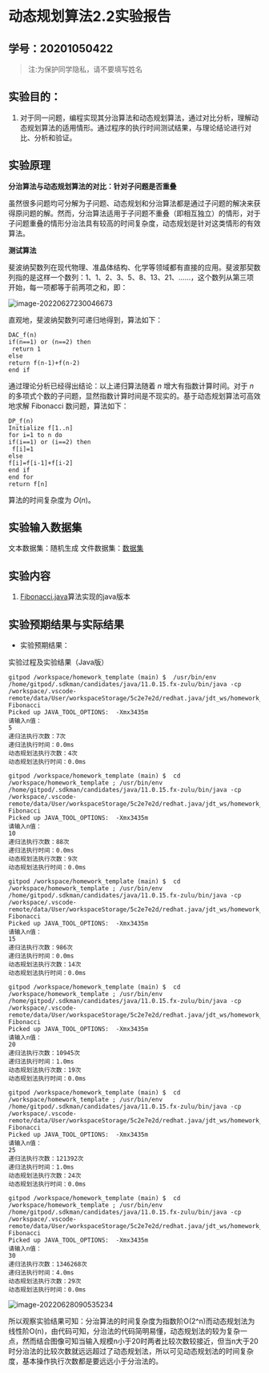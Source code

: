 # 动态规划算法2.2实验报告

## 学号：20201050422

> 注:为保护同学隐私，请不要填写姓名

## 实验目的：

1. 对于同一问题，编程实现其分治算法和动态规划算法，通过对比分析，理解动态规划算法的适用情形。通过程序的执行时间测试结果，与理论结论进行对比、分析和验证。

## 实验原理

**分治算法与动态规划算法的对比：针对子问题是否重叠**

虽然很多问题均可分解为子问题、动态规划和分治算法都是通过子问题的解决来获得原问题的解。然而，分治算法适用于子问题不重叠（即相互独立）的情形，对于子问题重叠的情形分治法具有较高的时间复杂度，动态规划是针对这类情形的有效算法。

**测试算法**

斐波纳契数列在现代物理、准晶体结构、化学等领域都有直接的应用。斐波那契数列指的是这样一个数列：1、1、2、3、5、8、13、21、……，这个数列从第三项开始，每一项都等于前两项之和，即：

![image-20220627230046673](C:\Users\86135\AppData\Roaming\Typora\typora-user-images\image-20220627230046673.png)

直观地，斐波纳契数列可递归地得到，算法如下：

```
DAC_f(n) 
if(n==1) or (n==2) then 
 return 1 
else 
return f(n-1)+f(n-2) 
end if
```

通过理论分析已经得出结论：以上递归算法随着 *n* 增大有指数计算时间。对于 *n* 的多项式个数的子问题，显然指数计算时间是不现实的。基于动态规划算法可高效地求解 Fibonacci 数问题，算法如下：

```
DP_f(n) 
Initialize f[1..n] 
for i=1 to n do 
if(i==1) or (i==2) then 
 f[i]=1 
else 
f[i]=f[i-1]+f[i-2] 
end if 
end for 
return f[n]
```

算法的时间复杂度为 *O*(*n*)。

## 实验输入数据集

文本数据集：随机生成
文件数据集：[数据集](https://github.com/Qqinzijin/homework_template/blob/main/data/Fibonacci.txt)

## 实验内容

1. [Fibonacci.java](https://github.com/Qqinzijin/homework_template/blob/main/Fibonacci.java)算法实现的java版本

## 实验预期结果与实际结果

- 实验预期结果：

实验过程及实验结果（Java版）

```
gitpod /workspace/homework_template (main) $  /usr/bin/env /home/gitpod/.sdkman/candidates/java/11.0.15.fx-zulu/bin/java -cp /workspace/.vscode-remote/data/User/workspaceStorage/5c2e7e2d/redhat.java/jdt_ws/homework_template_e40f76e0/bin Fibonacci 
Picked up JAVA_TOOL_OPTIONS:  -Xmx3435m
请输入n值：
5
递归法执行次数：7次
递归法执行时间：0.0ms
动态规划法执行次数：4次
动态规划法执行时间：0.0ms
```

```
gitpod /workspace/homework_template (main) $  cd /workspace/homework_template ; /usr/bin/env /home/gitpod/.sdkman/candidates/java/11.0.15.fx-zulu/bin/java -cp /workspace/.vscode-remote/data/User/workspaceStorage/5c2e7e2d/redhat.java/jdt_ws/homework_template_e40f76e0/bin Fibonacci 
Picked up JAVA_TOOL_OPTIONS:  -Xmx3435m
请输入n值：
10
递归法执行次数：88次
递归法执行时间：0.0ms
动态规划法执行次数：9次
动态规划法执行时间：0.0ms
```

```
gitpod /workspace/homework_template (main) $  cd /workspace/homework_template ; /usr/bin/env /home/gitpod/.sdkman/candidates/java/11.0.15.fx-zulu/bin/java -cp /workspace/.vscode-remote/data/User/workspaceStorage/5c2e7e2d/redhat.java/jdt_ws/homework_template_e40f76e0/bin Fibonacci 
Picked up JAVA_TOOL_OPTIONS:  -Xmx3435m
请输入n值：
15
递归法执行次数：986次
递归法执行时间：0.0ms
动态规划法执行次数：14次
动态规划法执行时间：0.0ms
```

```
gitpod /workspace/homework_template (main) $  cd /workspace/homework_template ; /usr/bin/env /home/gitpod/.sdkman/candidates/java/11.0.15.fx-zulu/bin/java -cp /workspace/.vscode-remote/data/User/workspaceStorage/5c2e7e2d/redhat.java/jdt_ws/homework_template_e40f76e0/bin Fibonacci 
Picked up JAVA_TOOL_OPTIONS:  -Xmx3435m
请输入n值：
20
递归法执行次数：10945次
递归法执行时间：1.0ms
动态规划法执行次数：19次
动态规划法执行时间：0.0ms
```

```
gitpod /workspace/homework_template (main) $  cd /workspace/homework_template ; /usr/bin/env /home/gitpod/.sdkman/candidates/java/11.0.15.fx-zulu/bin/java -cp /workspace/.vscode-remote/data/User/workspaceStorage/5c2e7e2d/redhat.java/jdt_ws/homework_template_e40f76e0/bin Fibonacci 
Picked up JAVA_TOOL_OPTIONS:  -Xmx3435m
请输入n值：
25
递归法执行次数：121392次
递归法执行时间：1.0ms
动态规划法执行次数：24次
动态规划法执行时间：0.0ms
```

```
gitpod /workspace/homework_template (main) $  cd /workspace/homework_template ; /usr/bin/env /home/gitpod/.sdkman/candidates/java/11.0.15.fx-zulu/bin/java -cp /workspace/.vscode-remote/data/User/workspaceStorage/5c2e7e2d/redhat.java/jdt_ws/homework_template_e40f76e0/bin Fibonacci 
Picked up JAVA_TOOL_OPTIONS:  -Xmx3435m
请输入n值：
30
递归法执行次数：1346268次
递归法执行时间：4.0ms
动态规划法执行次数：29次
动态规划法执行时间：0.0ms
```

![image-20220628090535234](C:\Users\86135\AppData\Roaming\Typora\typora-user-images\image-20220628090535234.png)

所以观察实验结果可知：分治算法的时间复杂度为指数阶O(2^n)而动态规划法为线性阶O(n)，由代码可知，分治法的代码简明易懂，动态规划法的较为复杂一点，然而结合图像可知当输入规模n小于20时两者比较次数较接近，但当n大于20时分治法的比较次数就远远超过了动态规划法，所以可见动态规划法的时间复杂度，基本操作执行次数都是要远远小于分治法的。